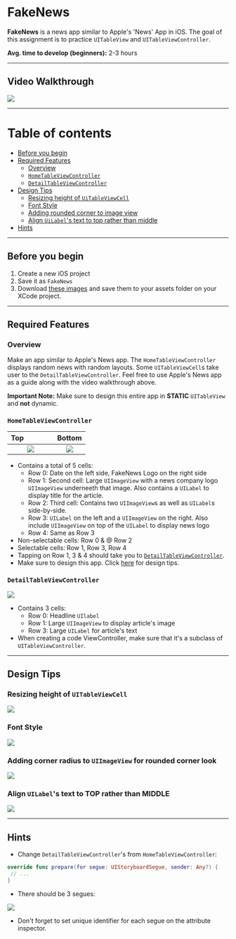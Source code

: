 # FakeNews
**FakeNews** is a news app similar to Apple's 'News' App in iOS. The goal of this assignment is to practice `UITableView` and `UITableViewController`.

**Avg. time to develop (beginners):** 2-3 hours

***

## Video Walkthrough

![](/demo.gif)

***



Table of contents
=================

* [Before you begin](#before-you-begin)
* [Required Features](#required-features)
  * [Overview](#overview)
  * [`HomeTableViewController`](#hometableviewcontroller)
  * [`DetailTableViewController`](#detailtableviewcontroller)
* [Design Tips](#design-tips)
  * [Resizing height of `UiTableViewCell`](#resizing-height-of-uitableviewcell)
  * [Font Style](#font-style)
  * [Adding rounded corner to image view](#adding-corner-radius-to-uiimageview-for-rounded-corner-look)
  * [Align `UiLabel`'s text to top rather than middle](#align-uilabels-text-to-top-rather-than-middle)
* [Hints](#hints)

***

## Before you begin

1. Create a new iOS project
2. Save it as `FakeNews`
4. Download [these images](/FakeNews) and save them to your assets folder on your XCode project.

***

## Required Features

### Overview
Make an app similar to Apple's News app. The `HomeTableViewController` displays random news with random layouts. Some `UITableViewCell`s take user to the `DetailTableViewController`. Feel free to use Apple's News app as a guide along with the video walkthrough above.

**Important Note:** Make sure to design this entire app in **STATIC** `UITableView` and **not** dynamic.

### `HomeTableViewController`

Top                        |  Bottom
:-------------------------:|:-------------------------:
![](/HomePage1.png)        |   ![](/HomePage2.png)


* Contains a total of 5 cells:
  * Row 0: Date on the left side, FakeNews Logo on the right side
  * Row 1: Second cell: Large `UIImageView` with a news company logo `UIImageView` underneeth that image. Also contains a `UILabel` to display title for the article.
  * Row 2: Third cell: Contains two `UIImageView`s as well as `UILabel`s side-by-side.
  * Row 3: `UILabel` on the left and a `UIImageView` on the right. Also include `UIImageView` on top of the `UILabel` to display news logo
  * Row 4: Same as Row 3
* Non-selectable cells: Row 0 & @ Row 2
* Selectable cells: Row 1, Row 3, Row 4
* Tapping on Row 1, 3 & 4 should take you to [`DetailTableViewController`](#detailtableviewcontroller).
* Make sure to design this app. Click [here](#design-tips) for design tips.

### `DetailTableViewController`

![](/DetailPage.png)

* Contains 3 cells:
  * Row 0: Headline `UIlabel`
  * Row 1: Large `UIImageView` to display article's image
  * Row 3: Large `UILabel` for article's text
* When creating a code ViewController, make sure that it's a subclass of `UITableViewController`.

***

## Design Tips

### Resizing height of `UITableViewCell`

![](/Design%20Tips/resize-height-uitableviewcell.gif)

### Font Style
![](/Design%20Tips/font-style.gif)

### Adding corner radius to `UIImageView` for rounded corner look

![](/Design%20Tips/rounded-corner-imageviews.gif)

### Align `UILabel`'s text to TOP rather than MIDDLE

![](/Design%20Tips/align-uilabel-top.gif)

***

## Hints
* Change `DetailTableViewController`'s from `HomeTableViewController`:

``` swift
override func prepare(for segue: UIStoryboardSegue, sender: Any?) {
 // ...
}
```
* There should be 3 segues:

![](/segues.png)

  * Don't forget to set unique identifier for each segue on the attribute inspector.






